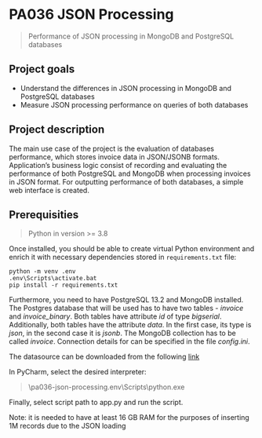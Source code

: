 # PA036 JSON Processing
> Performance of JSON processing in MongoDB and PostgreSQL databases

## Project goals
* Understand the differences in JSON processing in MongoDB and PostgreSQL databases
* Measure JSON processing performance on queries of both databases

## Project description
The main use case of the project is the evaluation of databases performance, which stores invoice data in JSON/JSONB formats.
Application’s business logic consist of recording and evaluating the performance of both PostgreSQL and MongoDB when processing invoices in JSON format.
For outputting performance of both databases, a simple web interface is created.

## Prerequisities
> Python in version >= 3.8

Once installed, you should be able to create virtual Python environment and enrich it with necessary dependencies stored in `requirements.txt` file:

```
python -m venv .env
.env\Scripts\activate.bat
pip install -r requirements.txt
```

Furthermore, you need to have PostgreSQL 13.2 and MongoDB installed. The Postgres database that will be used has to have two tables - *invoice* and *invoice_binary*. Both tables have attribute *id* of type *bigserial*. Additionally, both tables have the attribute *data*. In the first case, its type is *json*, in the second case it is *jsonb*. The MongoDB collection has to be called *invoice*. Connection details for can be specified in the file *config.ini*.

The datasource can be downloaded from the following [link](https://owncloud.cesnet.cz/index.php/s/lsBm7VZPGWnmKVA?fbclid=IwAR178voaf80haGoxTTSrCYNzA5ks70JOZSsXsYGqWMioNmovMO84be69_og)

In PyCharm, select the desired interpreter:
> \pa036-json-processing\.env\Scripts\python.exe
 
Finally, select script path to app.py and run the script.

Note: it is needed to have at least 16 GB RAM for the purposes of inserting 1M records due to the JSON loading
